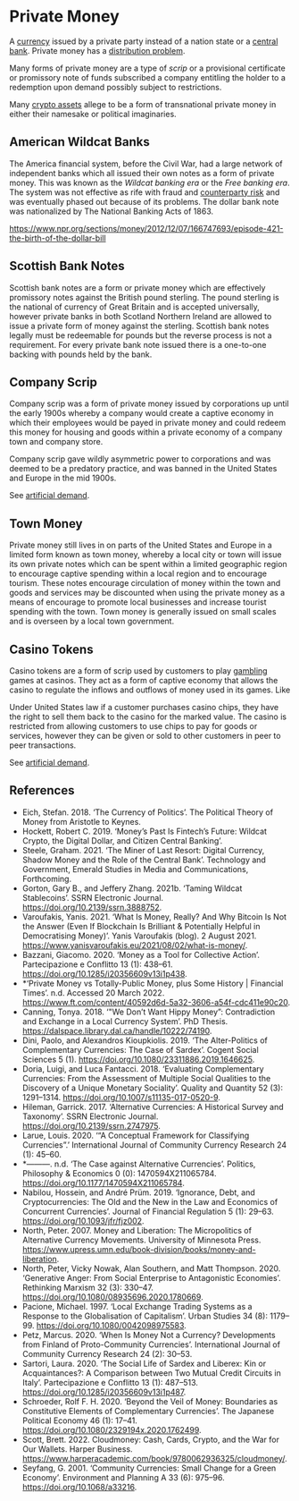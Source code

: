 # Private Money
A [currency](currency.md) issued by a private party instead of a nation state or a [central bank](central-banks.md). Private money has a [distribution problem](distribution-problem.md).

Many forms of private money are a type of *scrip* or a provisional certificate or promissory note of funds subscribed a company entitling the holder to a redemption upon demand possibly subject to restrictions.

Many [crypto assets](cryptoasset.md) allege to be a form of transnational private money in either their namesake or political imaginaries.

## American Wildcat Banks

The America financial system, before the Civil War, had a large network of independent banks which all issued their own notes as a form of private money. This was known as the *Wildcat banking era* or the *Free banking era*. The system was not effective as rife with fraud and [counterparty risk](counterparty-risk.md) and was eventually phased out because of its problems. The dollar bank note was nationalized by The National Banking Acts of 1863.

https://www.npr.org/sections/money/2012/12/07/166747693/episode-421-the-birth-of-the-dollar-bill

## Scottish Bank Notes
Scottish bank notes are a form or private money which are effectively promissory notes against the British pound sterling. The pound sterling is the national of currency of Great Britain and is accepted universally, however private banks in both Scotland Northern Ireland are allowed to issue a private form of money against the sterling. Scottish bank notes legally must be redeemable for pounds but the reverse process is not a requirement. For every private bank note issued there is a one-to-one backing with pounds held by the bank.

## Company Scrip
Company scrip was a form of private money issued by corporations up until the early 1900s whereby a company would create a captive economy in which their employees would be payed in private money and could redeem this money for housing and goods within a private economy of a company town and company store.

Company scrip gave wildly asymmetric power to corporations and was deemed to be a predatory practice, and was banned in the United States and Europe in the mid 1900s.

See [artificial demand](artificial-demand.md).

## Town Money
Private money still lives in on parts of the United States and Europe in a limited form known as town money, whereby a local city or town will issue its own private notes which can be spent within a limited geographic region to encourage captive spending within a local region and to encourage tourism. These notes encourage circulation of money within the town and goods and services may be discounted when using the private money as a means of encourage to promote local businesses and increase tourist spending with the town. Town money is generally issued on small scales and is overseen by a local town government.

## Casino Tokens
Casino tokens are a form of scrip used by customers to play [gambling](gambling.md) games at casinos. They act as a form of captive economy that allows the casino to regulate the inflows and outflows of money used in its games. Like 

Under United States law if a customer purchases casino chips, they have the right to sell them back to the casino for the marked value. The casino is restricted from allowing customers to use chips to pay for goods or services, however they can be given or sold to other customers in peer to peer transactions.

See [artificial demand](artificial-demand.md).

## References
* Eich, Stefan. 2018. ‘The Currency of Politics’. The Political Theory of Money from Aristotle to Keynes.
* Hockett, Robert C. 2019. ‘Money’s Past Is Fintech’s Future: Wildcat Crypto, the Digital Dollar, and Citizen Central Banking’.
* Steele, Graham. 2021. ‘The Miner of Last Resort: Digital Currency, Shadow Money and the Role of the Central Bank’. Technology and Government, Emerald Studies in Media and Communications, Forthcoming.
* Gorton, Gary B., and Jeffery Zhang. 2021b. ‘Taming Wildcat Stablecoins’. SSRN Electronic Journal. https://doi.org/10.2139/ssrn.3888752.
* Varoufakis, Yanis. 2021. ‘What Is Money, Really? And Why Bitcoin Is Not the Answer (Even If Blockchain Is Brilliant & Potentially Helpful in Democratising Money)’. Yanis Varoufakis (blog). 2 August 2021. https://www.yanisvaroufakis.eu/2021/08/02/what-is-money/.
* Bazzani, Giacomo. 2020. ‘Money as a Tool for Collective Action’. Partecipazione e Conflitto 13 (1): 438–61. https://doi.org/10.1285/i20356609v13i1p438.
* *‘Private Money vs Totally-Public Money, plus Some History | Financial Times’. n.d. Accessed 20 March 2022. https://www.ft.com/content/40592d6d-5a32-3606-a54f-cdc411e90c20.
* Canning, Tonya. 2018. ‘"We Don’t Want Hippy Money”: Contradiction and Exchange in a Local Currency System’. PhD Thesis. https://dalspace.library.dal.ca/handle/10222/74190.
* Dini, Paolo, and Alexandros Kioupkiolis. 2019. ‘The Alter-Politics of Complementary Currencies: The Case of Sardex’. Cogent Social Sciences 5 (1). https://doi.org/10.1080/23311886.2019.1646625.
* Doria, Luigi, and Luca Fantacci. 2018. ‘Evaluating Complementary Currencies: From the Assessment of Multiple Social Qualities to the Discovery of a Unique Monetary Sociality’. Quality and Quantity 52 (3): 1291–1314. https://doi.org/10.1007/s11135-017-0520-9.
* Hileman, Garrick. 2017. ‘Alternative Currencies: A Historical Survey and Taxonomy’. SSRN Electronic Journal. https://doi.org/10.2139/ssrn.2747975.
* Larue, Louis. 2020. ‘“A Conceptual Framework for Classifying Currencies”.’ International Journal of Community Currency Research 24 (1): 45–60.
* *———. n.d. ‘The Case against Alternative Currencies’. Politics, Philosophy & Economics 0 (0): 1470594X211065784. https://doi.org/10.1177/1470594X211065784.
* Nabilou, Hossein, and André Prüm. 2019. ‘Ignorance, Debt, and Cryptocurrencies: The Old and the New in the Law and Economics of Concurrent Currencies’. Journal of Financial Regulation 5 (1): 29–63. https://doi.org/10.1093/jfr/fjz002.
* North, Peter. 2007. Money and Liberation: The Micropolitics of Alternative Currency Movements. University of Minnesota Press. https://www.upress.umn.edu/book-division/books/money-and-liberation.
* North, Peter, Vicky Nowak, Alan Southern, and Matt Thompson. 2020. ‘Generative Anger: From Social Enterprise to Antagonistic Economies’. Rethinking Marxism 32 (3): 330–47. https://doi.org/10.1080/08935696.2020.1780669.
* Pacione, Michael. 1997. ‘Local Exchange Trading Systems as a Response to the Globalisation of Capitalism’. Urban Studies 34 (8): 1179–99. https://doi.org/10.1080/0042098975583.
* Petz, Marcus. 2020. ‘When Is Money Not a Currency? Developments from Finland of Proto-Community Currencies’. International Journal of Community Currency Research 24 (2): 30–53.
* Sartori, Laura. 2020. ‘The Social Life of Sardex and Liberex: Kin or Acquaintances?: A Comparison between Two Mutual Credit Circuits in Italy’. Partecipazione e Conflitto 13 (1): 487–513. https://doi.org/10.1285/i20356609v13i1p487.
* Schroeder, Rolf F. H. 2020. ‘Beyond the Veil of Money: Boundaries as Constitutive Elements of Complementary Currencies’. The Japanese Political Economy 46 (1): 17–41. https://doi.org/10.1080/2329194x.2020.1762499.
* Scott, Brett. 2022. Cloudmoney: Cash, Cards, Crypto, and the War for Our Wallets. Harper Business. https://www.harperacademic.com/book/9780062936325/cloudmoney/.
* Seyfang, G. 2001. ‘Community Currencies: Small Change for a Green Economy’. Environment and Planning A 33 (6): 975–96. https://doi.org/10.1068/a33216.